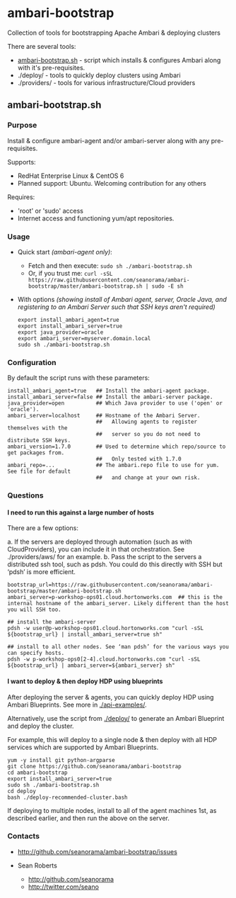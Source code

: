ambari-bootstrap
================

Collection of tools for bootstrapping Apache Ambari & deploying clusters

There are several tools:

  - [ambari-bootstrap.sh](#ambari-bootstrapsh) - script which installs & configures Ambari along with it's pre-requisites. 
  - ./deploy/ - tools to quickly deploy clusters using Ambari
  - ./providers/ - tools for various infrastructure/Cloud providers

ambari-bootstrap.sh
-------------------

### Purpose

Install & configure ambari-agent and/or ambari-server along with any pre-requisites.

Supports:
  - RedHat Enterprise Linux & CentOS 6
  - Planned support: Ubuntu. Welcoming contribution for any others

Requires:
  - 'root' or 'sudo' access
  - Internet access and functioning yum/apt repositories.

### Usage

- Quick start _(ambari-agent only)_:
  - Fetch and then execute: `sudo sh ./ambari-bootstrap.sh`
  - Or, if you trust me: `curl -sSL https://raw.githubusercontent.com/seanorama/ambari-bootstrap/master/ambari-bootstrap.sh | sudo -E sh`

- With options _(showing install of Ambari agent, server, Oracle Java, and registering to an Ambari Server such that SSH keys aren't required)_

  ```
  export install_ambari_agent=true
  export install_ambari_server=true
  export java_provider=oracle
  export ambari_server=myserver.domain.local
  sudo sh ./ambari-bootstrap.sh
  ```

### Configuration

By default the script runs with these parameters:

  ```
  install_ambari_agent=true   ## Install the ambari-agent package.
  install_ambari_server=false ## Install the ambari-server package.
  java_provider=open          ## Which Java provider to use ('open' or 'oracle').
  ambari_server=localhost     ## Hostname of the Ambari Server.
                              ##   Allowing agents to register themselves with the
                              ##   server so you do not need to distribute SSH keys.
  ambari_version=1.7.0        ## Used to determine which repo/source to get packages from.
                              ##   Only tested with 1.7.0
  ambari_repo=...             ## The ambari.repo file to use for yum. See file for default
                              ##   and change at your own risk.
  ```

### Questions

#### I need to run this against a large number of hosts

There are a few options:

  a. If the servers are deployed through automation (such as with CloudProviders), you can include it in that orchestration. See ./providers/aws/ for an example.
  b. Pass the script to the servers a distributed ssh tool, such as pdsh. You could do this directly with SSH but ‘pdsh’ is more efficient.

  ```
  bootstrap_url=https://raw.githubusercontent.com/seanorama/ambari-bootstrap/master/ambari-bootstrap.sh
  ambari_server=p-workshop-ops01.cloud.hortonworks.com  ## this is the internal hostname of the ambari_server. Likely different than the host you will SSH too.

  ## install the ambari-server
  pdsh -w user@p-workshop-ops01.cloud.hortonworks.com "curl -sSL ${bootstrap_url} | install_ambari_server=true sh"

  ## install to all other nodes. See ‘man pdsh’ for the various ways you can specify hosts.
  pdsh -w p-workshop-ops0[2-4].cloud.hortonworks.com "curl -sSL ${bootstrap_url} | ambari_server=${ambari_server} sh"
  ```

#### I want to deploy & then deploy HDP using blueprints

After deploying the server & agents, you can quickly deploy HDP using Ambari Blueprints. See more in [./api-examples/](./api-examples/).

Alternatively, use the script from [./deploy/](./deploy/) to generate an Ambari Blueprint and deploy the cluster.

For example, this will deploy to a single node & then deploy with all HDP services which are supported by Ambari Blueprints.

  ```
  yum -y install git python-argparse
  git clone https://github.com/seanorama/ambari-bootstrap
  cd ambari-bootstrap
  export install_ambari_server=true
  sudo sh ./ambari-bootstrap.sh
  cd deploy
  bash ./deploy-recommended-cluster.bash
  ```

If deploying to multiple nodes, install to all of the agent machines 1st, as described earlier, and then run the above on the server.

### Contacts

- http://github.com/seanorama/ambari-bootstrap/issues

- Sean Roberts
  - http://github.com/seanorama
  - http://twitter.com/seano

